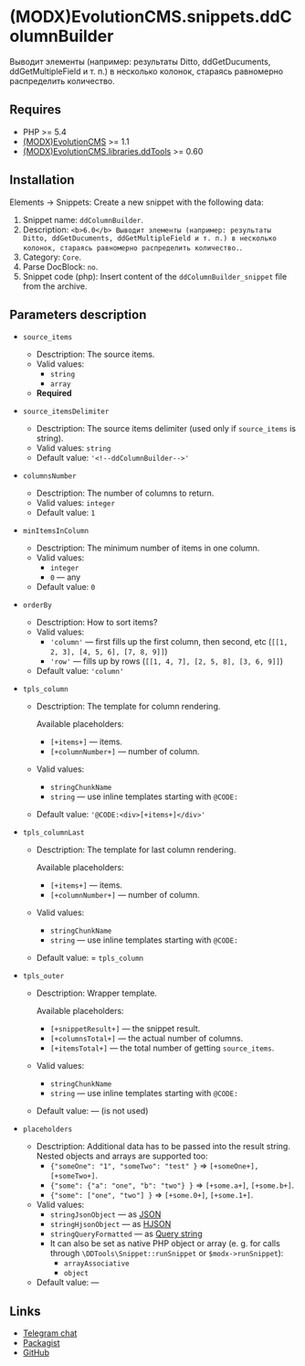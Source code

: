 # (MODX)EvolutionCMS.snippets.ddColumnBuilder

Выводит элементы (например: результаты Ditto, ddGetDucuments, ddGetMultipleField и т. п.) в несколько колонок, стараясь равномерно распределить количество.


## Requires

* PHP >= 5.4
* [(MODX)EvolutionCMS](https://github.com/evolution-cms/evolution) >= 1.1
* [(MODX)EvolutionCMS.libraries.ddTools](http://code.divandesign.ru/modx/ddtools) >= 0.60


## Installation

Elements → Snippets: Create a new snippet with the following data:

1. Snippet name: `ddColumnBuilder`.
2. Description: `<b>6.0</b> Выводит элементы (например: результаты Ditto, ddGetDucuments, ddGetMultipleField и т. п.) в несколько колонок, стараясь равномерно распределить количество.`.
3. Category: `Core`.
4. Parse DocBlock: `no`.
5. Snippet code (php): Insert content of the `ddColumnBuilder_snippet` file from the archive.


## Parameters description

* `source_items`
	* Desctription: The source items.
	* Valid values:
		* `string`
		* `array`
	* **Required**
	
* `source_itemsDelimiter`
	* Desctription: The source items delimiter (used only if `source_items` is string).
	* Valid values: `string`
	* Default value: `'<!--ddColumnBuilder-->'`
	
* `columnsNumber`
	* Desctription: The number of columns to return.
	* Valid values: `integer`
	* Default value: `1`
	
* `minItemsInColumn`
	* Desctription: The minimum number of items in one column.
	* Valid values:
		* `integer`
		* `0` — any
	* Default value: `0`
	
* `orderBy`
	* Desctription: How to sort items?
	* Valid values:
		* `'column'` — first fills up the first column, then second, etc (`[[1, 2, 3], [4, 5, 6], [7, 8, 9]]`)
		* `'row'` — fills up by rows (`[[1, 4, 7], [2, 5, 8], [3, 6, 9]]`)
	* Default value: `'column'`
	
* `tpls_column`
	* Desctription: The template for column rendering.
		
		Available placeholders:
		* `[+items+]` — items.
		* `[+columnNumber+]` — number of column.
		
	* Valid values:
		* `stringChunkName`
		* `string` — use inline templates starting with `@CODE:`
	* Default value: `'@CODE:<div>[+items+]</div>'`
	
* `tpls_columnLast`
	* Desctription: The template for last column rendering.
		
		Available placeholders:
		* `[+items+]` — items.
		* `[+columnNumber+]` — number of column.
		
	* Valid values:
		* `stringChunkName`
		* `string` — use inline templates starting with `@CODE:`
	* Default value: = `tpls_column`
	
* `tpls_outer`
	* Desctription: Wrapper template.
		
		Available placeholders:
		* `[+snippetResult+]` — the snippet result.
		* `[+columnsTotal+]` — the actual number of columns.
		* `[+itemsTotal+]` — the total number of getting `source_items`.
		
	* Valid values:
		* `stringChunkName`
		* `string` — use inline templates starting with `@CODE:`
	* Default value: — (is not used)
	
* `placeholders`
	* Desctription:
		Additional data has to be passed into the result string.  
		Nested objects and arrays are supported too:
		* `{"someOne": "1", "someTwo": "test" }` => `[+someOne+], [+someTwo+]`.
		* `{"some": {"a": "one", "b": "two"} }` => `[+some.a+]`, `[+some.b+]`.
		* `{"some": ["one", "two"] }` => `[+some.0+]`, `[+some.1+]`.
	* Valid values:
		* `stringJsonObject` — as [JSON](https://en.wikipedia.org/wiki/JSON)
		* `stringHjsonObject` — as [HJSON](https://hjson.github.io/)
		* `stringQueryFormatted` — as [Query string](https://en.wikipedia.org/wiki/Query_string)
		* It can also be set as native PHP object or array (e. g. for calls through `\DDTools\Snippet::runSnippet` or `$modx->runSnippet`):
			* `arrayAssociative`
			* `object`
	* Default value: —


## Links

* [Telegram chat](https://t.me/dd_code)
* [Packagist](https://packagist.org/packages/dd/evolutioncms-snippets-ddcolumnbuilder)
* [GitHub](https://github.com/DivanDesign/EvolutionCMS.snippets.ddColumnBuilder)


<link rel="stylesheet" type="text/css" href="https://raw.githack.com/DivanDesign/CSS.ddMarkdown/master/style.min.css" />